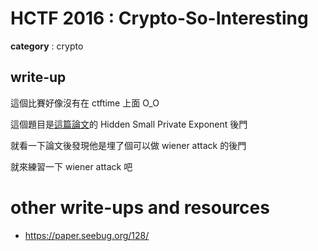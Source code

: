 # HCTF 2016 : Crypto-So-Interesting

**category** : crypto

## write-up

這個比賽好像沒有在 ctftime 上面 O_O

這個題目是[這篇論文](https://www.researchgate.net/publication/2565951_Simple_Backdoors_for_RSA_Key_Generation)的 Hidden Small Private Exponent 後門

就看一下論文後發現他是埋了個可以做 wiener attack 的後門

就來練習一下 wiener attack 吧

# other write-ups and resources

* https://paper.seebug.org/128/
